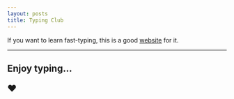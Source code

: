 ```yaml
---
layout: posts
title: Typing Club
---
```


If you want to learn fast-typing, this is a good [website](https://www.typingclub.com) for it.

---
Enjoy typing... <p>&hearts;
---
